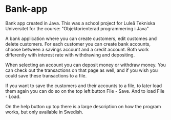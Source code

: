 # Bank-app
Bank app created in Java. This was a school project for Luleå Tekniska Universitet for the course: "Objektorienterad programmering i Java"


A bank application where you can create customers, edit customes and delete customers.
For each customer you can create bank accounts, choose between a savings account and a credit account. Both work differently with interest rate with withdrawing and depositing. 

When selecting an account you can deposit money or withdraw money. You can check out the transactions on that page as well, and if you wish you could save these transactions to a file.

If you want to save the customers and their accounts to a file, to later load them again you can do so on the top left button File - Save. And to load File - Load.

On the help button up top there is a large description on how the program works, but only available in Swedish.
